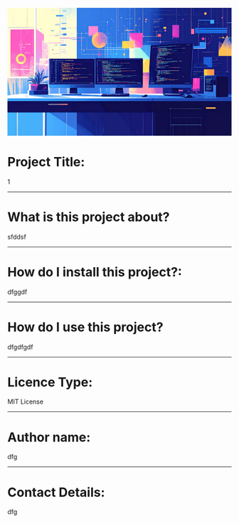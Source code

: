 ![Image of coding and computers](./special1.jpg)

# Project Title:

1

---

# **What is this project about?**

sfddsf

---

# **How do I install this project?:**

dfggdf

---

# **How do I use this project?**

dfgdfgdf

---

# **Licence Type:**

MIT License

---

# **Author name:**

dfg

---

# **Contact Details:**

dfg

